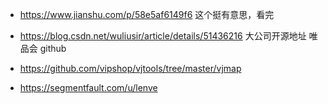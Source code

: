 * https://www.jianshu.com/p/58e5af6149f6  这个挺有意思，看完
* https://blog.csdn.net/wuliusir/article/details/51436216 大公司开源地址
唯品会 github
* https://github.com/vipshop/vjtools/tree/master/vjmap


* https://segmentfault.com/u/lenve

